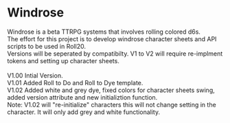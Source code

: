 # Windrose
Windrose is a beta TTRPG systems that involves rolling colored d6s.\
The effort for this project is to develop windrose character sheets and API scripts to be used in Roll20.\
Versions will be seperated by compatibilty. V1 to V2 will require re-implment tokens and setting up character sheets.\
\
V1.00 Intial Version.\
V1.01 Added Roll to Do and Roll to Dye template.\
V1.02 Added white and grey dye, fixed colors for character sheets swing, added version attribute and new initializtion function.\
Note: V1.02 will "re-initialize" characters this will not change setting in the character. It will only add grey and white functionality.
